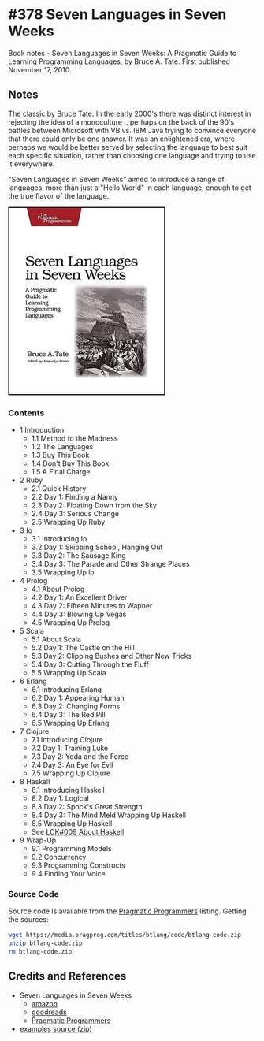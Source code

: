 # #378 Seven Languages in Seven Weeks

Book notes - Seven Languages in Seven Weeks: A Pragmatic Guide to Learning Programming Languages, by Bruce A. Tate. First published November 17, 2010.

## Notes

The classic by Bruce Tate. In the early 2000's there was distinct interest in rejecting the idea of a monoculture
.. perhaps on the back of the 90's battles between Microsoft with VB vs. IBM Java trying to convince everyone that there could only be one answer.
It was an enlightened era, where perhaps we would be better served by selecting the language to best suit each specific situation,
rather than choosing one language and trying to use it everywhere.

"Seven Languages in Seven Weeks" aimed to introduce a range of languages:
more than just a "Hello World" in each language; enough to get the true flavor of the language.

[![cover](./assets/cover.jpg)](https://amzn.to/3WXqV2k)

### Contents

* 1 Introduction
    * 1.1 Method to the Madness
    * 1.2 The Languages
    * 1.3 Buy This Book
    * 1.4 Don't Buy This Book
    * 1.5 A Final Charge
* 2 Ruby
    * 2.1 Quick History
    * 2.2 Day 1: Finding a Nanny
    * 2.3 Day 2: Floating Down from the Sky
    * 2.4 Day 3: Serious Change
    * 2.5 Wrapping Up Ruby
* 3 Io
    * 3.1 Introducing Io
    * 3.2 Day 1: Skipping School, Hanging Out
    * 3.3 Day 2: The Sausage King
    * 3.4 Day 3: The Parade and Other Strange Places
    * 3.5 Wrapping Up lo
* 4 Prolog
    * 4.1 About Prolog
    * 4.2 Day 1: An Excellent Driver
    * 4.3 Day 2: Fifteen Minutes to Wapner
    * 4.4 Day 3: Blowing Up Vegas
    * 4.5 Wrapping Up Prolog
* 5 Scala
    * 5.1 About Scala
    * 5.2 Day 1: The Castle on the Hill
    * 5.3 Day 2: Clipping Bushes and Other New Tricks
    * 5.4 Day 3: Cutting Through the Fluff
    * 5.5 Wrapping Up Scala
* 6 Erlang
    * 6.1 Introducing Erlang
    * 6.2 Day 1: Appearing Human
    * 6.3 Day 2: Changing Forms
    * 6.4 Day 3: The Red Pill
    * 6.5 Wrapping Up Erlang
* 7 Clojure
    * 7.1 Introducing Clojure
    * 7.2 Day 1: Training Luke
    * 7.3 Day 2: Yoda and the Force
    * 7.4 Day 3: An Eye for Evil
    * 7.5 Wrapping Up Clojure
* 8 Haskell
    * 8.1 Introducing Haskell
    * 8.2 Day 1: Logical
    * 8.3 Day 2: Spock's Great Strength
    * 8.4 Day 3: The Mind Meld Wrapping Up Haskell
    * 8.5 Wrapping Up Haskell
    * See [LCK#009 About Haskell](../../haskell/about/)
* 9 Wrap-Up
    * 9.1 Programming Models
    * 9.2 Concurrency
    * 9.3 Programming Constructs
    * 9.4 Finding Your Voice

### Source Code

Source code is available from the [Pragmatic Programmers](https://pragprog.com/titles/btlang/seven-languages-in-seven-weeks/) listing.
Getting the sources:

```sh
wget https://media.pragprog.com/titles/btlang/code/btlang-code.zip
unzip btlang-code.zip
rm btlang-code.zip
```

## Credits and References

* Seven Languages in Seven Weeks
    * [amazon](https://amzn.to/3WXqV2k)
    * [goodreads](https://www.goodreads.com/book/show/7912517-seven-languages-in-seven-weeks)
    * [Pragmatic Programmers](https://pragprog.com/titles/btlang/seven-languages-in-seven-weeks/)
* [examples source (zip)](https://media.pragprog.com/titles/btlang/code/btlang-code.zip)
